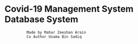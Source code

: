 # Covid-19 Management System Database System
              Made by Mahar Zeeshan Arain
              Co Author Usama Bin Sadiq
